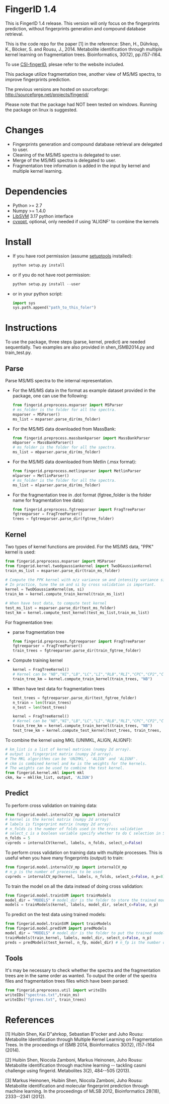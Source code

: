 FingerID 1.4
============

This is FingerID 1.4 release. This version will only focus on the fingerprints
prediction, without fingerprints generation and compound database retrieval.

This is the code repo for the paper [1] in the reference:
Shen, H., Dührkop, K., Böcker, S. and Rousu, J., 2014. 
Metabolite identification through multiple kernel learning on fragmentation trees. 
Bioinformatics, 30(12),  pp.i157-i164.

To use [CSI-fingerID](http://www.csi-fingerid.org), plesae refer to the website included.

This package utilize fragmentation tree, another view of MS/MS spectra, to 
improve fingerprints prediction.

The previous versions are hosted on sourceforge: http://sourceforge.net/projects/fingerid/

Please note that the package had NOT been tested on windows. Running the package on linux
is suggested.

Changes
=======

- Fingerprints generation and compound database retrieval are delegated to user.
- Cleaning of the MS/MS spectra is delegated to user.
- Merge of the MS/MS spectra is delegated to user.
- Fragmentation tree information is added in the input by kernel and multiple
kernel learning.

Dependencies
============

- Python >= 2.7
- Numpy >= 1.4.0
- [LibSVM](https://www.csie.ntu.edu.tw/~cjlin/libsvm/oldfiles/) 3.17 python interface
- [cvxopt](http://cvxopt.org/install/index.html), optional, only needed if using 'ALIGNF' to combine the kernels

Install
=======
- If you have root permission (assume [setuptools](https://pypi.python.org/pypi/setuptools) installed):

  ```python
  python setup.py install
  ```

- or if you do not have root permission:

  ```python
  python setup.py install --user
  ```

- or in your python script:

  ```python
  import sys
  sys.path.append("path_to_this_foler")
  ```

Instructions
============

To use the package, three steps (parse, kernel, predict) are needed sequentially.
Two examples are also provided in shen_ISMB2014.py and train_test.py.

Parse
-----

Parse MS/MS spectra to the internal representation.

- For the MS/MS data in the format as example dataset provided in the package, one can use the following: 

  ```python
  from fingerid.preprocess.msparser import MSParser
  # ms_folder is the folder for all the spectra.
  msparser = MSParser()
  ms_list = msparser.parse_dir(ms_folder) 
  ```

- For the MS/MS data downloaded from MassBank:

  ```python  
  from fingerid.preprocess.massbankparser import MassBankParser
  mbparser = MassBankParser()
  # ms_folder is the folder for all the spectra.
  ms_list = mbparser.parse_dir(ms_folder)
  ```

- For the MS/MS data downloaded from Metlin (.msx format):

  ```python
  from fingerid.preprocess.metlinparser import MetlinParser
  mlparser = MetlinParser()
  # ms_folder is the folder for all the spectra.
  ms_list = mlparser.parse_dir(ms_folder)
  ```

- For the fragmentation tree in .dot format (fgtree_folder is the folder name for fragmentation tree data):

  ```python
  from fingerid.preprocess.fgtreeparser import FragTreeParser
  fgtreeparser = FragTreeParser()
  trees = fgtreeparser.parse_dir(fgtree_folder)
  ```

Kernel
------

Two types of kernel functions are provided. For the MS/MS data, "PPK" kernel is used:
  
  ```python
  from fingerid.preprocess.msparser import MSParser
  from fingerid.kernel.twodgaussiankernel import TwoDGaussianKernel
  train_ms_list = msparser.parse_dir(train_ms_folder)
   
  # Compute the PPK kernel with m/z variance sm and intensity variance si.
  # In practice, tune the sm and si by cross validation is important.
  kernel = TwoDGaussianKernel(sm, si)
  train_km = kernel.compute_train_kernel(train_ms_list)

  # When have test data, to compute test kernel
  test_ms_list = msparser.parse_dir(test_ms_folder)
  test_km = kernel.compute_test_kernel(test_ms_list,train_ms_list)
  ```

For fragmentation tree:

- parse fragmentation tree

  ```python
  from fingerid.preprocess.fgtreeparser import FragTreeParser
  fgtreeparser = FragTreeParser()
  train_trees = fgtreeparser.parse_dir(train_fgtree_folder)
  ```

- Compute training kernel

  ```python
  kernel = FragTreeKernel()
  # Kernel can be "NB","NI","LB","LC","LI","RLB","RLI","CPC","CP2","CPK","CSC"
  train_tree_km = kernel.compute_train_kernel(train_trees, "NB")
  ```  

- When have test data for fragmentation trees

  ```python
  test_trees = fgtreeparser.parse_dir(test_fgtree_folder)  
  n_train = len(train_trees)
  n_test = len(test_trees)

  kernel = FragTreeKernel()
  # Kernel can be "NB","NI","LB","LC","LI","RLB","RLI","CPC","CP2","CPK","CSC"
  train_tree_km = kernel.compute_train_kernel(train_trees, "NB")
  test_tree_km = kernel.compute_test_kernel(test_trees, train_trees, "NB")
  ```

To combine the kernel using MKL (UNIMKL, ALIGN, ALIGNF):

  ```python
  # km_list is a list of kernel matrices (numpy 2d array).
  # output is fingerprint matrix (numpy 2d array).
  # The MKL algorithms can be 'UNIMKL', 'ALIGN' and 'ALIGNF'.
  # ckm is combined kernel and kw is the weights for the kernels.
  # The weights can be used to combine the test kernel.
  from fingerid.kernel.mkl import mkl
  ckm, kw = mkl(km_list, output, 'ALIGN')
  ```

Predict
-------

To perform cross validation on training data:

  ```python
  from fingerid.model.internalCV_mp import internalCV
  # kernel is the kernel matrix (numpy 2d array)
  # labels is fingerprint matrix (numpy 2d array).
  # n_folds is the number of folds used in the cross validation
  # select_c is a boolean variable specify whether to do C selection in SVM.
  n_folds = 5
  cvpreds = internalCV(kernel, labels, n_folds, select_c=False)

  ```
 
To perform cross validation on training data with multiple processes. This is
useful when you have many fingerprints (output) to train:

  ```python
  from fingerid.model.internalCV_mp import internalCV_mp
  # n_p is the number of processes to be used
  cvpreds = internalCV_mp(kernel, labels, n_folds, select_c=False, n_p=8)
  ```

To train the model on all the data instead of doing cross validation:

  ```python
  from fingerid.model.trainSVM import trainModels
  model_dir = "MODELS" # model_dir is the folder to store the trained models
  models = trainModels(kernel, labels, model_dir, select_c=False, n_p)
  ```

To predict on the test data using trained models:

  ```python
  from fingerid.model.trainSVM import trainModels
  from fingerid.model.predSVM import predModels
  model_dir = "MODELS" # model_dir is the folder to put the trained models
  trainModels(train_kernel, labels, model_dir, select_c=False, n_p)
  preds = predModels(test_kernel, n_fp, model_dir) # n_fp is the number of fingerprints
  ```

Tools
-----

It's may be necessary to check whether the spectra and the fragmentation trees are in the same order as wanted. To output the order of the spectra files and fragmentation trees files which have been parsed:

  ```python
  from fingerid.preprocess.util import writeIDs  
  writeIDs("spectras.txt",train_ms)
  writeIDs("fgtrees.txt", train_trees)
  ```

References
==========
[1] Huibin Shen, Kai D\"ahrkop, Sebastian B\"ocker and Juho Rousu: Metabolite Identification through Multiple Kernel Learning on Fragmentation Trees. In the proceedings of ISMB 2014, Bioinformatics 30(12), i157-i164 (2014). 

[2] Huibin Shen, Niocola Zamboni, Markus Heinonen, Juho Rousu: Metabolite identification through machine learning -- tackling casmi challenge using fingerid. Metabolites 3(2), 484--505 (2013).

[3] Markus Heinonen, Huibin Shen, Niocola Zamboni, Juho Rousu: Metabolite identification and molecular fingerprint prediction through machine learning. In the proceedings of MLSB 2012, Bioinformatics 28(18), 2333--2341 (2012).
